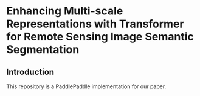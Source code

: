# Enhancing Multi-scale Representations with Transformer for Remote Sensing Image Semantic Segmentation
## Introduction

This repository is a PaddlePaddle implementation for our paper.
